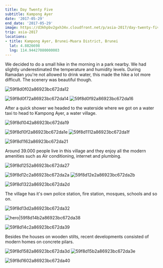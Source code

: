 ```yaml
---
title: Day Twenty Five
subtitle: Kampong Ayer
date: '2017-05-29'
end_date: '2017-05-29'
image: https://d3khpbv2gxh34v.cloudfront.net/p/asia-2017/day-twenty-five/59f8d0c12a86923bc672da0f.jpg
trip: asia-2017
locations:
- title: Kampong Ayer, Brunei-Muara District, Brunei
  lat: 4.8826698
  lng: 114.94427080000003
---
```


We decided to do a small hike in the morning in a park nearby. We had slightly underestimated the temperature and humidity levels. During Ramadan you're not allowed to drink water, this made the hike a lot more difficult. The scenery was beautiful though.

![59f8d0f02a86923bc672da12](https://d3khpbv2gxh34v.cloudfront.net/p/asia-2017/day-twenty-five/59f8d0f82a86923bc672da15.jpg "1.5")

![59f8d0f72a86923bc672da14](https://d3khpbv2gxh34v.cloudfront.net/p/asia-2017/day-twenty-five/59f8d10b2a86923bc672da1c.jpg "1.5")
![59f8d0f92a86923bc672da16](https://d3khpbv2gxh34v.cloudfront.net/p/asia-2017/day-twenty-five/59f8d1062a86923bc672da1a.jpg "1.5")

After a quick shower we headed to the waterside where we got on a water taxi to head to Kampong Ayer, a water village.

![59f8d1042a86923bc672da19](https://d3khpbv2gxh34v.cloudfront.net/p/asia-2017/day-twenty-five/59f8d10f2a86923bc672da1d.jpg "1.5")

![59f8d10f2a86923bc672da1e](https://d3khpbv2gxh34v.cloudfront.net/p/asia-2017/day-twenty-five/59f8d1162a86923bc672da22.jpg "1.5")
![59f8d1112a86923bc672da1f](https://d3khpbv2gxh34v.cloudfront.net/p/asia-2017/day-twenty-five/59f8d11c2a86923bc672da25.jpg "1.5")

![59f8d1162a86923bc672da21](https://d3khpbv2gxh34v.cloudfront.net/p/asia-2017/day-twenty-five/59f8d1212a86923bc672da26.jpg "1.5")

Around 39.000 people live in this village and they enjoy all the modern amenities such as Air conditioning, internet and plumbing.

![59f8d1252a86923bc672da27](https://d3khpbv2gxh34v.cloudfront.net/p/asia-2017/day-twenty-five/59f8d12a2a86923bc672da29.jpg "1.506")

![59f8d12c2a86923bc672da2a](https://d3khpbv2gxh34v.cloudfront.net/p/asia-2017/day-twenty-five/59f8d1382a86923bc672da30.jpg "1.5")
![59f8d12e2a86923bc672da2b](https://d3khpbv2gxh34v.cloudfront.net/p/asia-2017/day-twenty-five/59f8d1412a86923bc672da34.jpg "1.5")

![59f8d1322a86923bc672da2d](https://d3khpbv2gxh34v.cloudfront.net/p/asia-2017/day-twenty-five/59f8d1422a86923bc672da35.jpg "1.5")

The village has it's own police station, fire station, mosques, schools and so on.

![59f8d13d2a86923bc672da32](https://d3khpbv2gxh34v.cloudfront.net/p/asia-2017/day-twenty-five/59f8d1472a86923bc672da36.jpg "1.5")

![hero|59f8d14b2a86923bc672da38](https://d3khpbv2gxh34v.cloudfront.net/p/asia-2017/day-twenty-five/59f8d14b2a86923bc672da38.jpg "1.5")

![59f8d14c2a86923bc672da39](https://d3khpbv2gxh34v.cloudfront.net/p/asia-2017/day-twenty-five/59f8d1522a86923bc672da3c.jpg "1.5")

Besides the houses on wooden stilts, recent developments consisted of modern homes on concrete pilars.

![59f8d1582a86923bc672da3d](https://d3khpbv2gxh34v.cloudfront.net/p/asia-2017/day-twenty-five/59f8d1672a86923bc672da43.jpg "1.5")
![59f8d15b2a86923bc672da3e](https://d3khpbv2gxh34v.cloudfront.net/p/asia-2017/day-twenty-five/59f8d1642a86923bc672da41.jpg "1.5")

![59f8d1602a86923bc672da40](https://d3khpbv2gxh34v.cloudfront.net/p/asia-2017/day-twenty-five/59f8d1662a86923bc672da42.jpg "1.5")

